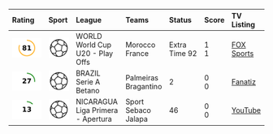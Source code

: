 | Rating                                                                                                                                 | Sport                                                                                                        | League                               | Teams                   | Status        | Score   | TV Listing                                                          |
|:---------------------------------------------------------------------------------------------------------------------------------------|:-------------------------------------------------------------------------------------------------------------|:-------------------------------------|:------------------------|:--------------|:--------|:--------------------------------------------------------------------|
| <img src="https://raw.githubusercontent.com/BlakeDuncan25/Donut-SVG-Ratings/bac4e4a278175106499642192132b1786a9aec38/81.svg" alt="81"> | <img src="https://raw.githubusercontent.com/BlakeDuncan25/Donut-SVG-Ratings/master/soccer.png" alt="Soccer"> | WORLD<br>World Cup U20 - Play Offs   | Morocco<br>France       | Extra Time 92 | 1<br>1  | <a href="https://www.foxsports.com/replays">FOX Sports</a>          |
| <img src="https://raw.githubusercontent.com/BlakeDuncan25/Donut-SVG-Ratings/bac4e4a278175106499642192132b1786a9aec38/27.svg" alt="27"> | <img src="https://raw.githubusercontent.com/BlakeDuncan25/Donut-SVG-Ratings/master/soccer.png" alt="Soccer"> | BRAZIL<br>Serie A Betano             | Palmeiras<br>Bragantino | 2             | 0<br>0  | <a href="https://watch.fanatiz.com/channels">Fanatiz</a>            |
| <img src="https://raw.githubusercontent.com/BlakeDuncan25/Donut-SVG-Ratings/bac4e4a278175106499642192132b1786a9aec38/13.svg" alt="13"> | <img src="https://raw.githubusercontent.com/BlakeDuncan25/Donut-SVG-Ratings/master/soccer.png" alt="Soccer"> | NICARAGUA<br>Liga Primera - Apertura | Sport Sebaco<br>Jalapa  | 46            | 0<br>0  | <a href="https://www.youtube.com/@NicaSportsTV/streams">YouTube</a> |